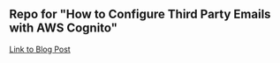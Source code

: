 ## Repo for "How to Configure Third Party Emails with AWS Cognito"

[Link to Blog Post]([https://blog.abdikaliqige.com/configure-3rd-party-emails-with-aws-cognito/](https://archive.is/k20wK)https://archive.is/k20wK)
